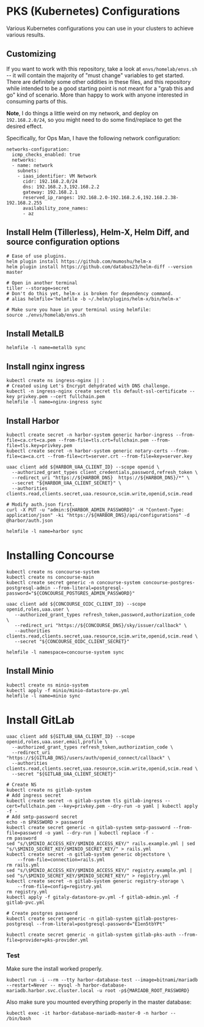 # PKS (Kubernetes) Configurations

Various Kubernetes configurations you can use in your clusters to achieve various results.

## Customizing

If you want to work with this repository, take a look at `envs/homelab/envs.sh` -- it will contain the majority of "must change" variables to get started.  There are definitely some other oddities in these files, and this repository while intended to be a good starting point is not meant for a "grab this and go" kind of scenario.  More than happy to work with anyone interested in consuming parts of this.

**Note**, I do things a little weird on my network, and deploy on `192.168.2.0/24`, so you might need to do some find/replace to get the desired effect.

Specifically, for Ops Man, I have the following network configuration:

```
networks-configuration:
  icmp_checks_enabled: true
  networks:
  - name: network
    subnets:
    - iaas_identifier: VM Network
      cidr: 192.168.2.0/24
      dns: 192.168.2.3,192.168.2.2
      gateway: 192.168.2.1
      reserved_ip_ranges: 192.168.2.0-192.168.2.6,192.168.2.38-192.168.2.255
      availability_zone_names:
      - az
```

## Install Helm (Tillerless), Helm-X, Helm Diff, and source configuration options

```
# Ease of use plugins.
helm plugin install https://github.com/mumoshu/helm-x
helm plugin install https://github.com/databus23/helm-diff --version master

# Open in another terminal
tiller --storage=secret
# Don't do this yet, helm-x is broken for dependency command.
# alias helmfile='helmfile -b ~/.helm/plugins/helm-x/bin/helm-x'

# Make sure you have in your terminal using helmfile:
source ./envs/homelab/envs.sh
```


## Install MetalLB

```
helmfile -l name=metallb sync
```

## Install nginx ingress

```
kubectl create ns ingress-nginx || :
# Created using Let's Encrypt dehydrated with DNS challenge.
kubectl -n ingress-nginx create secret tls default-ssl-certificate --key privkey.pem --cert fullchain.pem
helmfile -l name=nginx-ingress sync
```

## Install Harbor

```
kubectl create secret -n harbor-system generic harbor-ingress --from-file=ca.crt=ca.pem --from-file=tls.crt=fullchain.pem --from-file=tls.key=privkey.pem
kubectl create secret -n harbor-system generic notary-certs --from-file=ca=ca.crt --from-file=crt=server.crt --from-file=key=server.key

uaac client add ${HARBOR_UAA_CLIENT_ID} --scope openid \
  --authorized_grant_types client_credentials,password,refresh_token \
  --redirect_uri "https://${HARBOR_DNS}  https://${HARBOR_DNS}/*" \
  --secret "${HARBOR_UAA_CLIENT_SECRET}" \
  --authorities clients.read,clients.secret,uaa.resource,scim.write,openid,scim.read

# Modify auth.json first.
curl -X PUT -u "admin:${HARBOR_ADMIN_PASSWORD}" -H "Content-Type: application/json" -ki "https://${HARBOR_DNS}/api/configurations" -d @harbor/auth.json

helmfile -l name=harbor sync
```

# Installing Concourse

```
kubectl create ns concourse-system
kubectl create ns concourse-main
kubectl create secret generic -n concourse-system concourse-postgres-postgresql-admin --from-literal=postgresql-password="${CONCOURSE_POSTGRES_ADMIN_PASSWORD}"

uaac client add ${CONCOURSE_OIDC_CLIENT_ID} --scope openid,roles,uaa.user \
   --authorized_grant_types refresh_token,password,authorization_code \
   --redirect_uri "https://${CONCOURSE_DNS}/sky/issuer/callback" \
   --authorities clients.read,clients.secret,uaa.resource,scim.write,openid,scim.read \
   --secret "${CONCOURSE_OIDC_CLIENT_SECRET}"

helmfile -l namespace=concourse-system sync
```


## Install Minio

```
kubectl create ns minio-system
kubectl apply -f minio/minio-datastore-pv.yml
helmfile -l name=minio sync
```


# Install GitLab

```
uaac client add ${GITLAB_UAA_CLIENT_ID} --scope openid,roles,uaa.user,email,profile \
  --authorized_grant_types refresh_token,authorization_code \
  --redirect_uri "https://${GITLAB_DNS}/users/auth/openid_connect/callback" \
  --authorities clients.read,clients.secret,uaa.resource,scim.write,openid,scim.read \
  --secret "${GITLAB_UAA_CLIENT_SECRET}"

# Create NS
kubectl create ns gitlab-system
# Add ingress secret
kubectl create secret -n gitlab-system tls gitlab-ingress --cert=fullchain.pem --key=privkey.pem --dry-run -o yaml | kubectl apply -f -
# Add smtp-password secret
echo -n $PASSWORD > password
kubectl create secret generic -n gitlab-system smtp-password --from-file=password -o yaml --dry-run | kubectl replace -f -
rm password
sed "s/\$MINIO_ACCESS_KEY/$MINIO_ACCESS_KEY/" rails.example.yml | sed "s/\$MINIO_SECRET_KEY/$MINIO_SECRET_KEY/" > rails.yml
kubectl create secret -n gitlab-system generic objectstore \
    --from-file=connection=rails.yml
rm rails.yml
sed "s/\$MINIO_ACCESS_KEY/$MINIO_ACCESS_KEY/" registry.example.yml | sed "s/\$MINIO_SECRET_KEY/$MINIO_SECRET_KEY/" > registry.yml
kubectl create secret -n gitlab-system generic registry-storage \
    --from-file=config=registry.yml
rm registry.yml
kubectl apply -f gitaly-datastore-pv.yml -f gitlab-admin.yml -f gitlab-pvc.yml

# Create postgres password
kubectl create secret generic -n gitlab-system gitlab-postgres-postgresql --from-literal=postgresql-password="E1en5tbYPt"

kubectl create secret generic -n gitlab-system gitlab-pks-auth --from-file=provider=pks-provider.yml
```

### Test

Make sure the install worked properly.

```
kubectl run -i --rm --tty harbor-database-test --image=bitnami/mariadb --restart=Never -- mysql -h harbor-database-mariadb.harbor.svc.cluster.local -u root -p${MARIADB_ROOT_PASSWORD}
```

Also make sure you mounted everything properly in the master database:

```
kubectl exec -it harbor-database-mariadb-master-0 -n harbor -- /bin/bash
```
